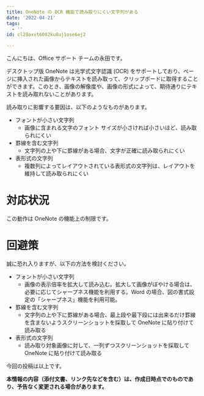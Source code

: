 ```yaml
---
title: OneNote の OCR 機能で読み取りにくい文字列がある
date: '2022-04-21'
tags:
  - ''
id: cl28oxvt6002ku8uj1ose6ej2

---
```


こんにちは、Office サポート チームの永田です。

デスクトップ版 OneNote は光学式文字認識 (OCR) をサポートしており、ページに挿入された画像からテキストを読み取って、クリップボードに取得することができます。このとき、画像の解像度や、画像の形式によって、期待通りにテキストを読み取れないことがあります。

読み取りに影響する要因は、以下のようなものがあります。
- フォントが小さい文字列
  - 画像に含まれる文字のフォント サイズが小さければ小さいほど、読み取られにくい
- 罫線を含む文字列
  - 文字列の上や下に罫線がある場合、文字が正確に読み取られにくい
- 表形式の文字列
  - 複数列によってレイアウトされている表形式の文字列は、レイアウトを維持して読み取られにくい

# 対応状況

この動作は OneNote の機能上の制限です。

# 回避策

誠に恐れ入りますが、以下の方法を検討ください。

- フォントが小さい文字列
  - 画像の表示倍率を拡大して読み込む。拡大して画像がぼやける場合は、必要に応じてシャープネス機能を利用する。Word の場合、図の書式設定の「シャープネス」機能を利用可能。
- 罫線を含む文字列
  - 文字列の上や下に罫線がある場合、最上段や最下段には出来るだけ罫線を含まないようスクリーンショットを採取して OneNote に貼り付けて読み取る
- 表形式の文字列
  - 読み取り対象画像に対して、一列ずつスクリーンショットを採取して OneNote に貼り付けて読み取る


今回の投稿は以上です。


**本情報の内容（添付文書、リンク先などを含む）は、作成日時点でのものであり、予告なく変更される場合があります。**
